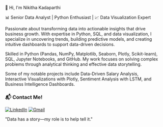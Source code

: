 
👋 Hi, I'm Nikitha Kadaparthi

📊 Senior Data Analyst | Python Enthusiast | 📈 Data Visualization Expert

Passionate about transforming data into actionable insights that drive business growth. With expertise in Python, SQL, and data visualization, I specialize in uncovering trends, building predictive models, and creating intuitive dashboards to support data-driven decisions.

Skilled in Python (Pandas, NumPy, Matplotlib, Seaborn, Plotly, Scikit-learn), SQL, Jupyter Notebooks, and GitHub. My work focuses on solving complex problems through analytical thinking and effective data storytelling.

Some of my notable projects include Data-Driven Salary Analysis, Interactive Visualizations with Plotly, Sentiment Analysis with LSTM, and Business Intelligence Dashboards.

### 📬 Contact Me!

[![LinkedIn](https://img.shields.io/badge/LinkedIn-0077B5?style=for-the-badge&logo=linkedin&logoColor=white)](https://www.linkedin.com/in/nikitha-kadaparthi-4a42321a8/)
[![Gmail](https://img.shields.io/badge/Gmail-D14836?style=for-the-badge&logo=gmail&logoColor=white)](mailto:knikitha2290@gmail.com)



"Data has a story—my role is to help tell it."
